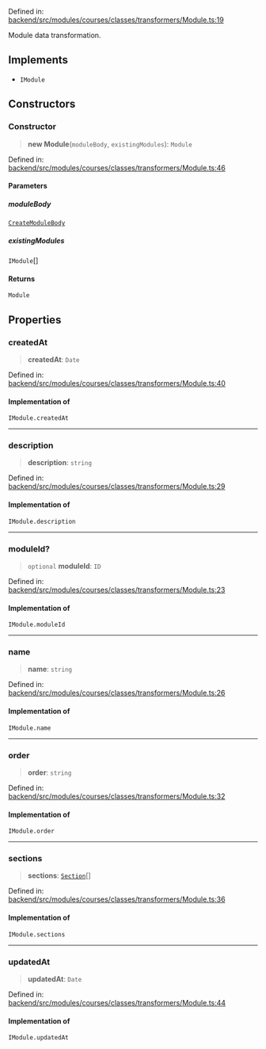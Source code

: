 Defined in: [backend/src/modules/courses/classes/transformers/Module.ts:19](https://github.com/continuousactivelearning/vibe/blob/4a4fd41682dd9274e95c74d5ff310441c462b96e/backend/src/modules/courses/classes/transformers/Module.ts#L19)

Module data transformation.

## Implements

- `IModule`

## Constructors

### Constructor

> **new Module**(`moduleBody`, `existingModules`): `Module`

Defined in: [backend/src/modules/courses/classes/transformers/Module.ts:46](https://github.com/continuousactivelearning/vibe/blob/4a4fd41682dd9274e95c74d5ff310441c462b96e/backend/src/modules/courses/classes/transformers/Module.ts#L46)

#### Parameters

##### moduleBody

[`CreateModuleBody`](../Validators/ModuleValidators/courses.CreateModuleBody.md)

##### existingModules

`IModule`[]

#### Returns

`Module`

## Properties

### createdAt

> **createdAt**: `Date`

Defined in: [backend/src/modules/courses/classes/transformers/Module.ts:40](https://github.com/continuousactivelearning/vibe/blob/4a4fd41682dd9274e95c74d5ff310441c462b96e/backend/src/modules/courses/classes/transformers/Module.ts#L40)

#### Implementation of

`IModule.createdAt`

***

### description

> **description**: `string`

Defined in: [backend/src/modules/courses/classes/transformers/Module.ts:29](https://github.com/continuousactivelearning/vibe/blob/4a4fd41682dd9274e95c74d5ff310441c462b96e/backend/src/modules/courses/classes/transformers/Module.ts#L29)

#### Implementation of

`IModule.description`

***

### moduleId?

> `optional` **moduleId**: `ID`

Defined in: [backend/src/modules/courses/classes/transformers/Module.ts:23](https://github.com/continuousactivelearning/vibe/blob/4a4fd41682dd9274e95c74d5ff310441c462b96e/backend/src/modules/courses/classes/transformers/Module.ts#L23)

#### Implementation of

`IModule.moduleId`

***

### name

> **name**: `string`

Defined in: [backend/src/modules/courses/classes/transformers/Module.ts:26](https://github.com/continuousactivelearning/vibe/blob/4a4fd41682dd9274e95c74d5ff310441c462b96e/backend/src/modules/courses/classes/transformers/Module.ts#L26)

#### Implementation of

`IModule.name`

***

### order

> **order**: `string`

Defined in: [backend/src/modules/courses/classes/transformers/Module.ts:32](https://github.com/continuousactivelearning/vibe/blob/4a4fd41682dd9274e95c74d5ff310441c462b96e/backend/src/modules/courses/classes/transformers/Module.ts#L32)

#### Implementation of

`IModule.order`

***

### sections

> **sections**: [`Section`](courses.Section.md)[]

Defined in: [backend/src/modules/courses/classes/transformers/Module.ts:36](https://github.com/continuousactivelearning/vibe/blob/4a4fd41682dd9274e95c74d5ff310441c462b96e/backend/src/modules/courses/classes/transformers/Module.ts#L36)

#### Implementation of

`IModule.sections`

***

### updatedAt

> **updatedAt**: `Date`

Defined in: [backend/src/modules/courses/classes/transformers/Module.ts:44](https://github.com/continuousactivelearning/vibe/blob/4a4fd41682dd9274e95c74d5ff310441c462b96e/backend/src/modules/courses/classes/transformers/Module.ts#L44)

#### Implementation of

`IModule.updatedAt`
